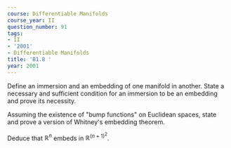 ```yaml
---
course: Differentiable Manifolds
course_year: II
question_number: 91
tags:
- II
- '2001'
- Differentiable Manifolds
title: 'B1.8 '
year: 2001
---
```



Define an immersion and an embedding of one manifold in another. State a necessary and sufficient condition for an immersion to be an embedding and prove its necessity.

Assuming the existence of "bump functions" on Euclidean spaces, state and prove a version of Whitney's embedding theorem.

Deduce that $\mathbb{R}^{n}$ embeds in $\mathbb{R}^{(n+1)^{2}}$.